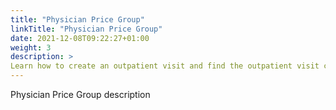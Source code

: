 ```yaml
---
title: "Physician Price Group"
linkTitle: "Physician Price Group"
date: 2021-12-08T09:22:27+01:00
weight: 3
description: >
Learn how to create an outpatient visit and find the outpatient visit created previously
---
```


Physician Price Group description
